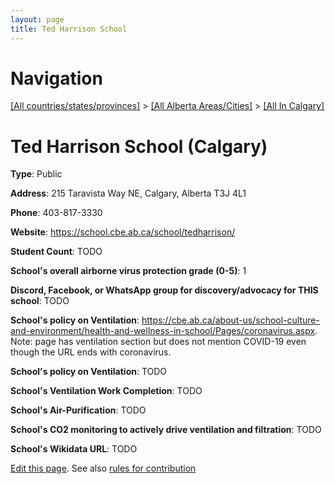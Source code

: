 ```yaml
---
layout: page
title: Ted Harrison School
---
```

# Navigation

[[All countries/states/provinces]](../../..) > [[All Alberta Areas/Cities]](../..) > [[All In Calgary]](..)

# Ted Harrison School (Calgary)

**Type**: Public

**Address**: 215 Taravista Way NE, Calgary, Alberta T3J 4L1

**Phone**: 403-817-3330

**Website**: <https://school.cbe.ab.ca/school/tedharrison/>

**Student Count**: TODO

**School's overall airborne virus protection grade (0-5)**: 1

**Discord, Facebook, or WhatsApp group for discovery/advocacy for THIS school**: TODO

**School's policy on Ventilation**: <https://cbe.ab.ca/about-us/school-culture-and-environment/health-and-wellness-in-school/Pages/coronavirus.aspx>. Note: page has ventilation section but does not mention COVID-19 even though the URL ends with coronavirus.

**School's policy on Ventilation**: TODO

**School's Ventilation Work Completion**: TODO

**School's Air-Purification**: TODO

**School's CO2 monitoring to actively drive ventilation and filtration**: TODO

**School's Wikidata URL**: TODO


[Edit this page](https://github.com/ventilate-schools/AB/edit/main/./Calgary/Ted_Harrison_School.md). See also [rules for contribution](../../../contribution-rules/)